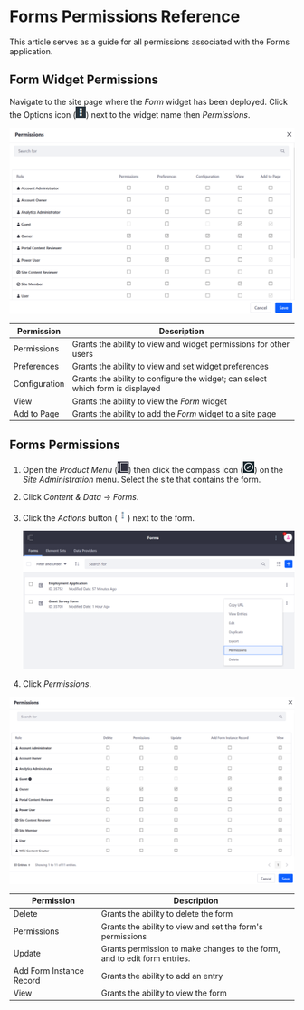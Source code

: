 # Forms Permissions Reference

This article serves as a guide for all permissions associated with the Forms application.

## Form Widget Permissions

Navigate to the site page where the _Form_ widget has been deployed. Click the Options icon (![Options](../../../images/icon-options.png)) next to the widget name then _Permissions_.

![View the Form Widget Permissions](./forms-permissions-reference/images/01.png)

| Permission    | Description                                                                    |
| ------------- | ------------------------------------------------------------------------------ |
| Permissions   | Grants the ability to view and widget permissions for other users              |
| Preferences   | Grants the ability to view and set widget preferences                          |
| Configuration | Grants the ability to configure the widget; can select which form is displayed |
| View          | Grants the ability to view the _Form_ widget                                   |
| Add to Page   | Grants the ability to add the _Form_ widget to a site page                     |

## Forms Permissions

1. Open the _Product Menu_ (![Product Menu](../../../images/icon-product-menu.png)) then click the compass icon (![Compass](../../../images/icon-compass.png)) on the _Site Administration_ menu. Select the site that contains the form.
1. Click _Content & Data_ &rarr; _Forms_.
1. Click the _Actions_ button (![Actions](../../../images/icon-actions.png)) next to the form.

    ![View a form's specific Permissions.](./forms-permissions-reference/images/02.png)

1. Click _Permissions_.

![View the Form's Permissions](./forms-permissions-reference/images/03.png)

| Permission               | Description                                                              |
| ------------------------ | ------------------------------------------------------------------------ |
| Delete                   | Grants the ability to delete the form                                    |
| Permissions              | Grants the ability to view and set the form's permissions                |
| Update                   | Grants permission to make changes to the form, and to edit form entries. |
| Add Form Instance Record | Grants the ability to add an entry                                       |
| View                     | Grants the ability to view the form                                      |
